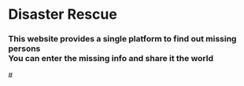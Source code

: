 # Disaster Rescue
<h3> This website provides a single platform to find out missing persons <br>
  You can enter the missing info and share it the world </h3>#
 
